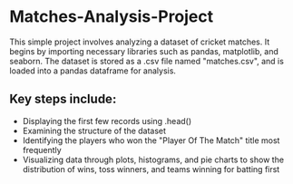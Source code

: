# Matches-Analysis-Project

This simple project involves analyzing a dataset of cricket matches. It begins by importing necessary libraries such as pandas, matplotlib, and seaborn. The dataset is stored as a .csv file named "matches.csv", and is loaded into a pandas dataframe for analysis. 

Key steps include: 
---
-  Displaying the first few records using .head()
-  Examining the structure of the dataset
-  Identifying the players who won the "Player Of The Match" title most frequently
-  Visualizing data through plots, histograms, and pie charts to show the distribution of wins, toss winners, and teams winning for batting first 
